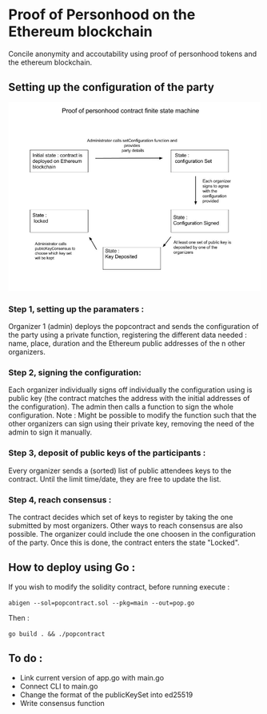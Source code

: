 # Proof of Personhood on the Ethereum blockchain
Concile anonymity and accoutability using proof of personhood tokens and the ethereum blockchain.

## Setting up the configuration of the party

![Image](/doc/fsm.jpg)

### Step 1, setting up the paramaters :

Organizer 1 (admin) deploys the popcontract and sends the configuration of the party using a private function, registering the different data needed : name, place, duration and the Ethereum public addresses of the n other organizers.

### Step 2, signing the configuration:

Each organizer individually signs off individually the configuration using is public key (the contract matches the address with the initial addresses of the configuration).
The admin then calls a function to sign the whole configuration.
Note : Might be possible to modify the function such that the other organizers can sign using their private key, removing the need of the admin to sign it manually.

### Step 3, deposit of public keys of the participants :

Every organizer sends a (sorted) list of public attendees keys to the contract. Until the limit time/date, they are free to update the list.

### Step 4, reach consensus :

The contract decides which set of keys to register by taking the one submitted by most organizers. Other ways to reach consensus are also possible. The organizer could include the one choosen in the configuration of the party. Once this is done, the contract enters the state "Locked".

## How to deploy using Go :

If you wish to modify the solidity contract, before running execute :

`abigen --sol=popcontract.sol --pkg=main --out=pop.go`

Then :

`go build . && ./popcontract`




## To do :

* Link current version of app.go with main.go
* Connect CLI to main.go
* Change the format of the publicKeySet into ed25519
* Write consensus function
